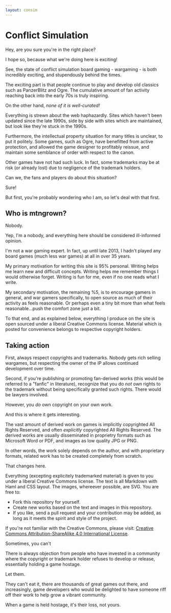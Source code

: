 ```yaml
---
layout: consim
---
```


# Conflict Simulation

Hey, are you sure you're in the right place?

I hope so, because what we're doing here is exciting!

See, the state of conflict simulation board gaming - wargaming - is
both incredibly exciting, and stupendously behind the times.

The exciting part is that people continue to play and develop old
classics such as PanzerBlitz and Ogre. The cumulative amount of fan
activity reaching back into the early 70s is truly inspiring.

On the other hand, *none of it is well-curated!*

Everything is strewn about the web haphazardly. Sites which haven't been
updated since the late 1990s, side by side with sites which are
maintained, but look like they're stuck in the 1990s.

Furthermore, the intellectual property situation for many titles is
unclear, to put it politely. Some games, such as Ogre, have benefitted
from active protection, and allowed the game designer to profitably
reissue, and maintain some semblance of order with respect to the canon.

Other games have not had such luck. In fact, some trademarks may be at
risk (or already lost) due to negligence of the trademark holders.

Can we, the fans and players do about this situation?

Sure!

But first, you're probably wondering who I am, so let's deal with that
first.

## Who is mtngrown?

Nobody.

Yep, I'm a nobody, and everything here should be considered ill-informed
opinion.

I'm not a war gaming expert. In fact, up until late 2013, I hadn't
played any board games (much less war games) at all in over 35 years. 

My primary motivation for writing this site is 95% personal. Writing
helps me learn new and difficult concepts. Writing helps me remember
things I would otherwise forget. Writing is fun for me, even if no one
reads what I write.

My secondary motivation, the remaining %5, is to encourage gamers in
general, and war gamers specifically, to open source as much of their
activity as feels reasonable. Or perhaps even a tiny bit more than what
feels reasonable...push the comfort zone just a bit.

To that end, and as explained below, everything I produce on the 
site is open sourced under a liberal Creative Commons license.
Material which is posted for convenience belongs to respective copyright
holders.

## Taking action

First, always respect copyrights and trademarks. Nobody gets rich
selling wargames, but respecting the owner of the IP allows continued
development over time.

Second, if you're publishing or promoting fan-derived works (this would
be referred to a "fanfic" in literature), recognize that you do *not*
own rights to the trademark without being specifically granted such
rights. There would be lawyers involved.

However, you *do* own copyright on your own work.

And this is where it gets interesting.

The vast amount of derived work on games is implicitly copyrighted All
Rights Reserved, and often *explicitly* copyrighted All Rights Reserved.
The derived works are usually disseminated in proprietry formats such as
Microsoft Word or PDF, and images as low quality JPG or PNG.

In other words, the work solely depends on the author, and with
proprietary formats, related work has to be created completely
from scratch.

That changes here.

Everything (excepting explicitely trademarked material) is given to you
under a liberal Creative Commons license. The text is all Markdown with
Haml and CSS layout. The images, whereever possible, are SVG. You are
free to:

* Fork this repository for yourself.
* Create new works based on the text and images in this repository.
* If you like, send a pull request and your contribution may be added,
  as long as it meets the spirit and style of the project.

If you're not familiar with the Creative Commons, please visit:
<a rel="license"
href="http://creativecommons.org/licenses/by-sa/4.0/">Creative Commons
Attribution-ShareAlike 4.0 International License</a>.

Sometimes, you can't

There is always objection from people who have invested in a
community where the copyright or trademark holder refuses to develop or
release, essentially holding a game hostage.

Let them.

They can't eat it, there are thousands of great games out there, and
increasingly, game developers who would be delighted to have someone
riff off their work to help grow a vibrant community.

When a game is held hostage, it's their loss, not yours.
